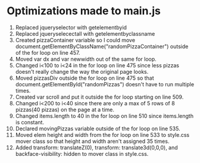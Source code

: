 Optimizations made to main.js
=============================

1. Replaced jqueryselector with getelementbyid
2. Replaced jqueryselecectall with getelementbyclassname
3. Created pizzaContainer variable so I could move document.getElementByClassName("randomPizzaContainer") outside of the for loop on
   line 457.
4. Moved var dx and var newwidth out of the same for loop.
5. Changed i<100 to i<24 in the for loop on line 475 since less pizzas doesn't really change the way the original page looks.
6. Moved pizzasDiv outside the for loop on line 475 so that document.getElementById("randomPizzas") doesn't have to run multiple times.
7. Created var scroll and put it outside the for loop starting on line 509.
8. Changed i<200 to i<40 since there are only a max of 5 rows of 8 pizzas(40 pizzas) on the page at a time.
9. Changed items.length to 40 in the for loop on line 510 since items.length is constant.
10. Declared movingPizzas variable outside of the for loop on line 535.
11. Moved elem height and width from the for loop on line 533 to style.css mover class so that height and width aren't assigned 35 times.
12. Added transform: translateZ(0), transform: translate3d(0,0,0), and backface-visibility: hidden to mover class in style.css.